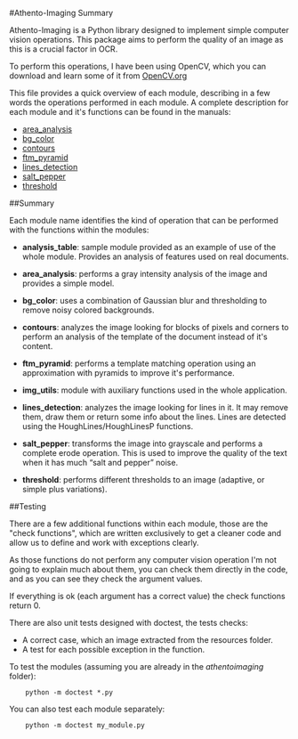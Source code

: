 #Athento-Imaging Summary

Athento-Imaging is a Python library designed to implement simple computer
vision operations. This package aims to perform the quality of an image as this
is a crucial factor in OCR.

To perform this operations, I have been using OpenCV, which you can download and
learn some of it from [OpenCV.org](http://www.opencv.org)

This file provides a quick overview of each module, describing in a few words
 the operations performed in each module. A complete description for each
 module and it's functions can be found in the manuals:

- [area_analysis](manuals/area_analysis.md)
- [bg_color](manuals/bg_color.md)
- [contours](manuals/contours.md)
- [ftm_pyramid](manuals/ftm_pyramid.md)
- [lines_detection](manuals/lines_detection.md)
- [salt_pepper](manuals/salt_pepper.md)
- [threshold](manuals/threshold.md)


##Summary

Each module name identifies the kind of operation that can be performed with the
 functions within the modules:

- **analysis_table**: sample module provided as an example of use of the whole
module. Provides an analysis of features used on real documents.

- **area_analysis**: performs a gray intensity analysis of the image and provides
a simple model.

- **bg_color**: uses a combination of Gaussian blur and thresholding to remove
noisy colored backgrounds.

- **contours**: analyzes the image looking for blocks of pixels and corners to
 perform an analysis of the template of the document instead of it's content.

- **ftm_pyramid**: performs a template matching operation using an approximation
with pyramids to improve it's performance.

- **img_utils**: module with auxiliary functions used in the whole application.

- **lines_detection**: analyzes the image looking for lines in it. It may remove
them, draw them or return some info about the lines. Lines are detected using
 the HoughLines/HoughLinesP functions.

- **salt_pepper**: transforms the image into grayscale and performs a complete
erode operation. This is used to improve the quality of the text when it has
much “salt and pepper” noise.

- **threshold**: performs different thresholds to an image (adaptive, or simple
plus variations).


##Testing

There are a few additional functions within each module, those are the "check
functions", which are written exclusively to get a cleaner code and allow us to
define and work with exceptions clearly.

As those functions do not perform any computer vision operation I'm not going to
explain much about them, you can check them directly in the code, and as you can
see they check the argument values.

If everything is ok (each argument has a correct value) the check functions
return 0.

There are also unit tests designed with doctest, the tests checks:

- A correct case, which an image extracted from the resources folder.
- A test for each possible exception in the function.

To test the modules (assuming you are already in the *athentoimaging* folder):

        python -m doctest *.py

You can also test each module separately:

        python -m doctest my_module.py
